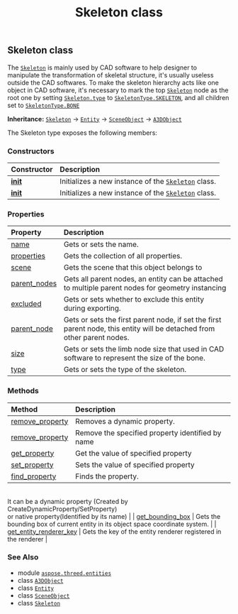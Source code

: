 ﻿---
title: Skeleton class
second_title: Aspose.3D for Python via .NET API References
description: 
type: docs
weight: 330
url: /aspose.threed.entities/skeleton/
is_root: false
---

## Skeleton class

The [`Skeleton`](/3d/python-net/aspose.threed.entities/skeleton) is mainly used by CAD software to help designer to manipulate the transformation of skeletal structure, it's usually useless outside the CAD softwares.
To make the skeleton hierarchy acts like one object in CAD software, it's necessary to mark the top [`Skeleton`](/3d/python-net/aspose.threed.entities/skeleton) node as the root one by setting [`Skeleton.type`](/3d/python-net/aspose.threed.entities/skeleton#type) to [`SkeletonType.SKELETON`](/3d/python-net/aspose.threed.entities/skeletontype#SKELETON),
and all children set to [`SkeletonType.BONE`](/3d/python-net/aspose.threed.entities/skeletontype#BONE)



**Inheritance:** [`Skeleton`](/3d/python-net/aspose.threed.entities/skeleton) → 
[`Entity`](/3d/python-net/aspose.threed/entity) → 
[`SceneObject`](/3d/python-net/aspose.threed/sceneobject) → 
[`A3DObject`](/3d/python-net/aspose.threed/a3dobject)



The Skeleton type exposes the following members:

### Constructors
| Constructor | Description |
| :- | :- |
| [__init__](/3d/python-net/aspose.threed.entities/skeleton/__init__/#) | Initializes a new instance of the [`Skeleton`](/3d/python-net/aspose.threed.entities/skeleton) class. |
| [__init__](/3d/python-net/aspose.threed.entities/skeleton/__init__/#str) | Initializes a new instance of the [`Skeleton`](/3d/python-net/aspose.threed.entities/skeleton) class. |


### Properties
| Property | Description |
| :- | :- |
| [name](/3d/python-net/aspose.threed.entities/skeleton/name) | Gets or sets the name. |
| [properties](/3d/python-net/aspose.threed.entities/skeleton/properties) | Gets the collection of all properties. |
| [scene](/3d/python-net/aspose.threed.entities/skeleton/scene) | Gets the scene that this object belongs to |
| [parent_nodes](/3d/python-net/aspose.threed.entities/skeleton/parent_nodes) | Gets all parent nodes, an entity can be attached to multiple parent nodes for geometry instancing |
| [excluded](/3d/python-net/aspose.threed.entities/skeleton/excluded) | Gets or sets whether to exclude this entity during exporting. |
| [parent_node](/3d/python-net/aspose.threed.entities/skeleton/parent_node) | Gets or sets the first parent node, if set the first parent node, this entity will be detached from other parent nodes. |
| [size](/3d/python-net/aspose.threed.entities/skeleton/size) | Gets or sets the limb node size that used in CAD software to represent the size of the bone. |
| [type](/3d/python-net/aspose.threed.entities/skeleton/type) | Gets or sets the type of the skeleton. |


### Methods
| Method | Description |
| :- | :- |
| [remove_property](/3d/python-net/aspose.threed.entities/skeleton/remove_property/#aspose.threed.Property) | Removes a dynamic property. |
| [remove_property](/3d/python-net/aspose.threed.entities/skeleton/remove_property/#str) | Remove the specified property identified by name |
| [get_property](/3d/python-net/aspose.threed.entities/skeleton/get_property/#str) | Get the value of specified property |
| [set_property](/3d/python-net/aspose.threed.entities/skeleton/set_property/#str-any) | Sets the value of specified property |
| [find_property](/3d/python-net/aspose.threed.entities/skeleton/find_property/#str) | Finds the property.<br/>It can be a dynamic property (Created by CreateDynamicProperty/SetProperty) <br/>or native property(Identified by its name) |
| [get_bounding_box](/3d/python-net/aspose.threed.entities/skeleton/get_bounding_box/#) | Gets the bounding box of current entity in its object space coordinate system. |
| [get_entity_renderer_key](/3d/python-net/aspose.threed.entities/skeleton/get_entity_renderer_key/#) | Gets the key of the entity renderer registered in the renderer |



### See Also
* module [`aspose.threed.entities`](..)
* class [`A3DObject`](/3d/python-net/aspose.threed/a3dobject)
* class [`Entity`](/3d/python-net/aspose.threed/entity)
* class [`SceneObject`](/3d/python-net/aspose.threed/sceneobject)
* class [`Skeleton`](/3d/python-net/aspose.threed.entities/skeleton)
